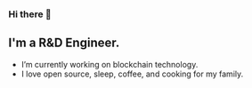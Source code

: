### Hi there 👋


## I'm a R&D Engineer.

- I’m currently working on blockchain technology.
- I love open source, sleep, coffee, and cooking for my family.
 
